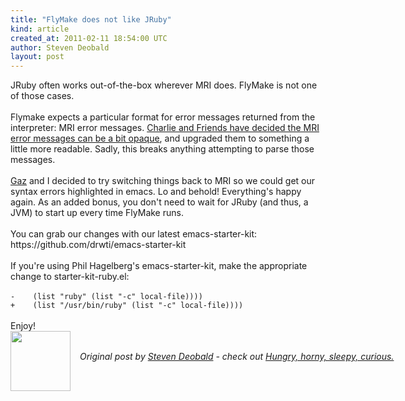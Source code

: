 ```yaml
---
title: "FlyMake does not like JRuby"
kind: article
created_at: 2011-02-11 18:54:00 UTC
author: Steven Deobald
layout: post
---
```

<div>JRuby often works out-of-the-box wherever MRI does. FlyMake is not one of those cases.</div><div><br /></div><div>Flymake expects a particular format for error messages returned from the interpreter: MRI error messages. <a href="http://www.ruby-forum.com/topic/211566">Charlie and Friends have decided the MRI error messages can be a bit opaque</a>, and upgraded them to something a little more readable. Sadly, this breaks anything attempting to parse those messages. </div><div><br /></div><div><a href="http://blog.gaz-jones.com/">Gaz</a> and I decided to try switching things back to MRI so we could get our syntax errors highlighted in emacs. Lo and behold! Everything's happy again. As an added bonus, you don't need to wait for JRuby (and thus, a JVM) to start up every time FlyMake runs.</div><div><br /></div><div>You can grab our changes with our latest emacs-starter-kit: https://github.com/drwti/emacs-starter-kit</div><div><br /></div><div>If you're using Phil Hagelberg's emacs-starter-kit, make the appropriate change to starter-kit-ruby.el:</div><div><br /></div><code><div><div><span class="Apple-style-span">-    (list "ruby" (list "-c" local-file))))</span></div><div><span class="Apple-style-span">+    (list "/usr/bin/ruby" (list "-c" local-file))))</span></div></div></code><div><br /></div><div>Enjoy!</div><div class="author">
  <img src="http://nilenso.com/people/steven-200.png" style="width: 96px; height: 96;">
  <span style="position: absolute; padding: 32px 15px;">
    <i>Original post by <a href="http://twitter.com/deobald">Steven Deobald</a> - check out <a href="http://blog.deobald.ca/">Hungry, horny, sleepy, curious.</a></i>
  </span>
</div>
